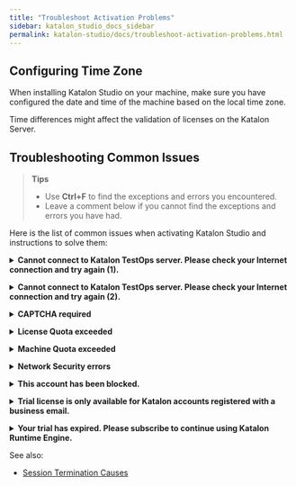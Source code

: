 ```yaml
---
title: "Troubleshoot Activation Problems"
sidebar: katalon_studio_docs_sidebar
permalink: katalon-studio/docs/troubleshoot-activation-problems.html
---
```


## Configuring Time Zone

When installing Katalon Studio on your machine, make sure you have configured the date and time of the machine based on the local time zone.

Time differences might affect the validation of licenses on the Katalon Server.

## Troubleshooting Common Issues

> **Tips**
>
>* Use **Ctrl+F** to find the exceptions and errors you encountered.
>* Leave a comment below if you cannot find the exceptions and errors you have had.

Here is the list of common issues when activating Katalon Studio and instructions to solve them:

**<details><summary>Cannot connect to Katalon TestOps server. Please check your Internet connection and try again (1).</summary>**

Double-check your Internet connection first.

If you still encounter this error after double-checking, replace the auto-filled Server URL with [https://testops.katalon.io](https://testops.katalon.io).

</details>

**<details><summary>Cannot connect to Katalon TestOps server. Please check your Internet connection and try again (2).</summary>**

This error message means that the application has failed to communicate with Katalon Server for activation.

Check your Internet connection and try again.

If you are behind a **Proxy Server**, configure Authentication Proxy first and then activate Katalon Studio again.

</details>

**<details><summary>CAPTCHA required</summary>**

CAPTCHA is required when you enter incorrect passwords multiple times.

Log into [Katalon TestOps](https://analytics.katalon.com/) using that account and entering the captcha.

After that, you can activate Katalon Studio.

</details>

**<details><summary>License Quota exceeded</summary>**

This exception means that the number of licenses in use (both online and offline) exceeds the total number of licenses subscribed by your Organization.

This may cause [session termination](https://docs.katalon.com/katalon-studio/docs/session-termination.html).

To ensure business continuity, we recommend you subscribe to more licenses.

</details>

**<details><summary>Machine Quota exceeded</summary>**

> Notes
>
>* One Node-locked license can be assigned to one physical machine ID only.
>* One Floating license can be assigned to up to three dynamic machine IDs but cannot be used on all machines simultaneously.

If the number of machines on which you're using Katalon Studio exceeds the number of licenses that you purchased, you have two options:

* Subscribe more licenses to cover more machines.
* Remove the machines.

   Follow these steps to remove a registered machine ID.

   1. Log into [Katalon TestOps](https://analytics.katalon.com/).
   2. Select the Organization which permits you to use the license.
   3. Go to the **License Management** panel. Select Katalon Studio Enterprise or Katalon Runtime Engine, depending on which one you are using.
   4. Go to **Licenses** screen view. Scroll down to the **Registered Machines** area. Remove at least one machine ID.
   5. Reactivate the license for the change to take effect.

</details>

**<details><summary>Network Security errors</summary>**

For an enterprise user with a private network, you might encounter this problem when executing test scripts or integrating Katalon Studio.

Contact your IT team to whitelist the following domains:

* store.katalon.com
* update.katalon.com
* analytics.katalon.com
* testops.katalon.io
* admin.katalon.com
* katalon-test.s3-accelerate.amazonaws.com (used for uploading reports to [Katalon TestOps](https://analytics.katalon.com))

</details>

**<details><summary>This account has been blocked.</summary>**

This error message indicates that your Katalon account has been registered but not yet verified.

Follow these steps to unblock your Katalon account:

1. Sign in [Katalon website](https://www.katalon.com/).
2. Go to [My Account](https://www.katalon.com/account/).

   <img src="https://github.com/katalon-studio/docs-images/raw/master/katalon-studio/docs/troubleshoot-activation-problems/my-account.png" width=1204>
   
3. Click **Verify Now** and follow the instructions.

   <img src="https://github.com/katalon-studio/docs-images/raw/master/katalon-studio/docs/troubleshoot-activation-problems/guide.png" width=602>

After verifying your account, open Katalon Studio and reactivate it.

> If activation still fails, wait for another 5 minutes and try again.

</details>

**<details><summary>Trial license is only available for Katalon accounts registered with a business email.</summary>**

You encounter this exception if you have registered Katalon accounts using your personal email (e.g., an email with a public domain such as `@gmail.com`).

You must register your business email to use the Katalon Studio Enterprise and Katalon Runtime Engine trial license.

</details>

**<details><summary>Your trial has expired. Please subscribe to continue using Katalon Runtime Engine.</summary>**

A valid business email is eligible for a 30-day trial of Katalon Studio Enterprise and Katalon Runtime Engine. The trial license is a floating license.

When your trial period expires, you must subscribe to each product to continue using it.

Currently, the free license for Katalon Runtime Engine is not available.

If you have subscribed but cannot use a Katalon license, check if you have permission to use it. See more instructions [here](https://docs.katalon.com/katalon-studio/docs/use-online-license.html).

</details>

See also:

* [Session Termination Causes](https://docs.katalon.com/katalon-studio/docs/session-termination.html)
